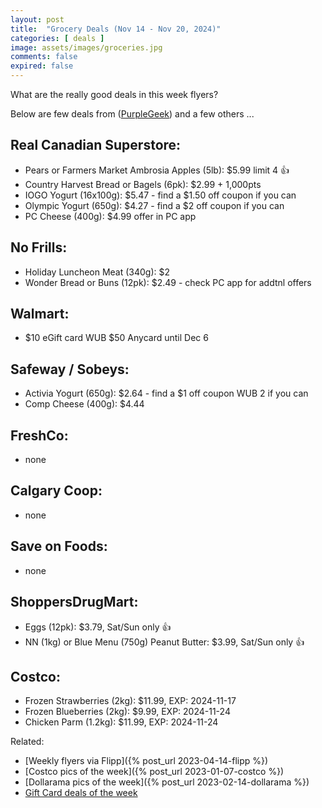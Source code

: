 ```yaml
---
layout: post
title:  "Grocery Deals (Nov 14 - Nov 20, 2024)"
categories: [ deals ]
image: assets/images/groceries.jpg
comments: false
expired: false
---
```


What are the really good deals in this week flyers?

Below are few deals from ([PurpleGeek](https://www.reddit.com/user/PurpleGeek/)) and a few others ...

## Real Canadian Superstore:
- Pears or Farmers Market Ambrosia Apples (5lb): $5.99 limit 4 &#128077;
- Country Harvest Bread or Bagels (6pk): $2.99 + 1,000pts
- IOGO Yogurt (16x100g): $5.47 - find a $1.50 off coupon if you can
- Olympic Yogurt (650g): $4.27 - find a $2 off coupon if you can
- PC Cheese (400g): $4.99 offer in PC app

## No Frills:
- Holiday Luncheon Meat (340g): $2
- Wonder Bread or Buns (12pk): $2.49 - check PC app for addtnl offers

## Walmart:
- $10 eGift card WUB $50 Anycard until Dec 6

## Safeway / Sobeys:
- Activia Yogurt (650g): $2.64 - find a $1 off coupon WUB 2 if you can
- Comp Cheese (400g): $4.44

## FreshCo:
- none

## Calgary Coop:
- none

## Save on Foods:
- none

## ShoppersDrugMart:
- Eggs (12pk): $3.79, Sat/Sun only &#128077;
- NN (1kg) or Blue Menu (750g) Peanut Butter: $3.99, Sat/Sun only &#128077;

## Costco:
- Frozen Strawberries (2kg): $11.99, EXP: 2024-11-17
- Frozen Blueberries (2kg): $9.99, EXP: 2024-11-24
- Chicken Parm (1.2kg): $11.99, EXP: 2024-11-24


Related:
 - [Weekly flyers via Flipp]({% post_url 2023-04-14-flipp %})
 - [Costco pics of the week]({% post_url 2023-01-07-costco %})
 - [Dollarama pics of the week]({% post_url 2023-02-14-dollarama %})
 - [Gift Card deals of the week](https://forums.redflagdeals.com/various-retailers-gift-cards-deals-discounts-2024-2666408)

 